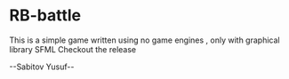 # RB-battle
This is a simple game written using no game engines , only with graphical library SFML
Checkout the release 

--Sabitov Yusuf--
